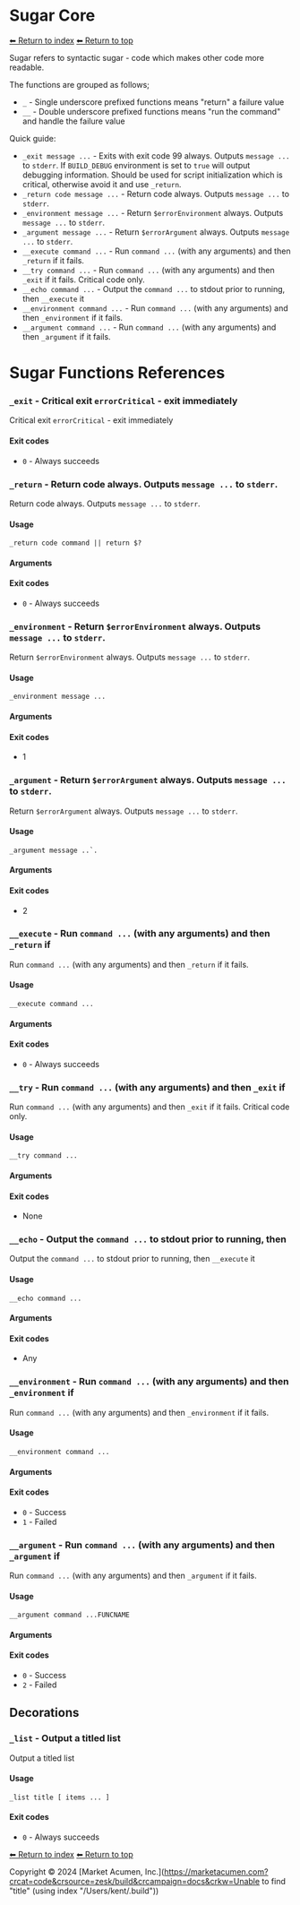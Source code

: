 # Sugar Core

[⬅ Return to index](index.md)
[⬅ Return to top](../index.md)

Sugar refers to syntactic sugar - code which makes other code more readable.

The functions are grouped as follows;

- `_` - Single underscore prefixed functions means "return" a failure value
- `__` - Double underscore prefixed functions means "run the command" and handle the failure value

Quick guide:

- `_exit message ...` - Exits with exit code 99 always. Outputs `message ...` to `stderr`. If `BUILD_DEBUG` environment is set to `true` will output debugging information. Should be used for script initialization which is critical, otherwise avoid it and use `_return`.
- `_return code message ...` - Return code always. Outputs `message ...` to `stderr`.
- `_environment message ...` - Return `$errorEnvironment` always. Outputs `message ...` to `stderr`.
- `_argument message ...` - Return `$errorArgument` always. Outputs `message ...` to `stderr`.
- `__execute command ...` - Run `command ...` (with any arguments) and then `_return` if it fails.
- `__try command ...` - Run `command ...` (with any arguments) and then `_exit` if it fails. Critical code only.
- `__echo command ...` - Output the `command ...` to stdout prior to running, then `__execute` it
- `__environment command ...` - Run `command ...` (with any arguments) and then `_environment` if it fails.
- `__argument command ...` - Run `command ...` (with any arguments) and then `_argument` if it fails.

# Sugar Functions References


### `_exit` - Critical exit `errorCritical` - exit immediately

Critical exit `errorCritical` - exit immediately

#### Exit codes

- `0` - Always succeeds

### `_return` - Return code always. Outputs `message ...` to `stderr`.

Return code always. Outputs `message ...` to `stderr`.

#### Usage

    _return code command || return $?
    

#### Arguments



#### Exit codes

- `0` - Always succeeds

### `_environment` - Return `$errorEnvironment` always. Outputs `message ...` to `stderr`.

Return `$errorEnvironment` always. Outputs `message ...` to `stderr`.

#### Usage

    _environment message ...
    

#### Arguments



#### Exit codes

- 1

### `_argument` - Return `$errorArgument` always. Outputs `message ...` to `stderr`.

Return `$errorArgument` always. Outputs `message ...` to `stderr`.

#### Usage

    _argument message ..`.
    

#### Arguments



#### Exit codes

- 2

### `__execute` - Run `command ...` (with any arguments) and then `_return` if

Run `command ...` (with any arguments) and then `_return` if it fails.

#### Usage

    __execute command ...
    

#### Arguments



#### Exit codes

- `0` - Always succeeds

### `__try` - Run `command ...` (with any arguments) and then `_exit` if

Run `command ...` (with any arguments) and then `_exit` if it fails. Critical code only.

#### Usage

    __try command ...
    

#### Arguments



#### Exit codes

- None

### `__echo` - Output the `command ...` to stdout prior to running, then

Output the `command ...` to stdout prior to running, then `__execute` it

#### Usage

    __echo command ...
    

#### Arguments



#### Exit codes

- Any

### `__environment` - Run `command ...` (with any arguments) and then `_environment` if

Run `command ...` (with any arguments) and then `_environment` if it fails.

#### Usage

    __environment command ...
    

#### Arguments



#### Exit codes

- `0` - Success
- `1` - Failed

### `__argument` - Run `command ...` (with any arguments) and then `_argument` if

Run `command ...` (with any arguments) and then `_argument` if it fails.

#### Usage

    __argument command ...FUNCNAME
    

#### Arguments



#### Exit codes

- `0` - Success
- `2` - Failed

## Decorations


### `_list` - Output a titled list

Output a titled list

#### Usage

    _list title [ items ... ]
    

#### Exit codes

- `0` - Always succeeds


[⬅ Return to index](index.md)
[⬅ Return to top](../index.md)

Copyright &copy; 2024 [Market Acumen, Inc.](https://marketacumen.com?crcat=code&crsource=zesk/build&crcampaign=docs&crkw=Unable to find "title" (using index "/Users/kent/.build"))
